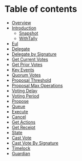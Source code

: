 # Table of contents

* [Overview](../README.md)
* [Introduction]()
    * [Snapshot]()
    * [WithTally]()
* [Eul]()
* [Delegate]()
* [Delegate by Signature]()
* [Get Current Votes]()
* [Get Prior Votes]()
* [Key Events]()
* [Quorum Votes]()
* [Proposal Threshold]()
* [Proposal Max Operations]()
* [Voting Delay]()
* [Voting Period]()
* [Propose]()
* [Queue]()
* [Execute]()
* [Cancel]()
* [Get Actions]()
* [Get Receipt]()
* [State]()
* [Cast Vote]()
* [Cast Vote By Signature]()
* [Timelock]()
* [Guardian]()